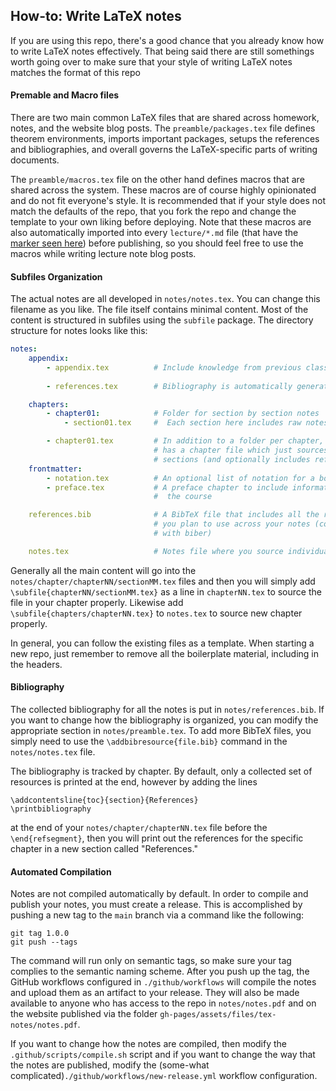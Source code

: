 ## How-to: Write LaTeX notes

If you are using this repo, there's a good chance that you already know how to write LaTeX notes effectively. That being said there are still somethings worth going over to make sure that your style of writing LaTeX notes matches the format of this repo

#### Premable and Macro files

There are two main common LaTeX files that are shared across homework, notes, and the website blog posts. The `preamble/packages.tex` file defines theorem environments, imports important packages, setups the references and bibliographies, and overall governs the LaTeX-specific parts of writing documents. 

The `preamble/macros.tex` file on the other hand defines macros that are shared across the system. These macros are of course highly opinionated and do not fit everyone's style. It is recommended that if your style does not match the defaults of the repo, that you fork the repo and change the template to your own liking before deploying. Note that these macros are also automatically imported into every `lecture/*.md` file (that have the [marker seen here](https://github.com/qwinters/course-repo-template/blob/1ce0f2894887e1e229be0cc103cf0a6f53b551b6/lectures/YYYY-MM-DD-lecture01.md?plain=1#L8)) before publishing, so you should feel free to use the macros while writing lecture note blog posts. 

#### Subfiles Organization

The actual notes are all developed in `notes/notes.tex`. You can change this filename as you like. The file itself contains minimal content. Most of the content is structured in subfiles using the `subfile` package. The directory structure for notes looks like this: 

```yaml
notes: 
    appendix:
        - appendix.tex          # Include knowledge from previous classes here
    
        - references.tex        # Bibliography is automatically generated here

    chapters:
        - chapter01:            # Folder for section by section notes
            - section01.tex     #  Each section here includes raw notes directly

        - chapter01.tex         # In addition to a folder per chapter, each chapter
                                # has a chapter file which just sources individual 
                                # sections (and optionally includes references)
    frontmatter:
        - notation.tex          # An optional list of notation for a book
        - preface.tex           # A preface chapter to include information about 
                                #  the course

    references.bib              # A BibTeX file that includes all the references 
                                # you plan to use across your notes (compiled 
                                # with biber)

    notes.tex                   # Notes file where you source individual chapters
```

Generally all the main content will go into the `notes/chapter/chapterNN/sectionMM.tex`  files and then you will simply add `\subfile{chapterNN/sectionMM.tex}` as a line in `chapterNN.tex` to source the file in your chapter properly. Likewise add `\subfile{chapters/chapterNN.tex}` to `notes.tex` to source new chapter properly. 

In general, you can follow the existing files as a template. When starting a new repo, just remember to remove all the boilerplate material, including in the headers. 

#### Bibliography

The collected bibliography for all the notes is put in `notes/references.bib`. If you want to change how the bibliography is organized, you can modify the appropriate section in `notes/preamble.tex`. To add more BibTeX files, you simply need to use the `\addbibresource{file.bib}` command in the `notes/notes.tex` file. 

The bibliography is tracked by chapter. By default, only a collected set of resources is printed at the end, however by adding the lines
```TeX
\addcontentsline{toc}{section}{References}
\printbibliography
``` 
at the end of your `notes/chapter/chapterNN.tex` file before the `\end{refsegment}`, then you will print out the references for the specific chapter in a new section called "References."

#### Automated Compilation

Notes are not compiled automatically by default. In order to compile and publish your notes, you must create a release. This is accomplished by pushing a new tag to the `main` branch via a command like the following: 
```shell 
git tag 1.0.0
git push --tags
```
The command will run only on semantic tags, so make sure your tag complies to the semantic naming scheme. After you push up the tag, the GitHub workflows configured in `./github/workflows` will compile the notes and upload them as an artifact to your release. They will also be made available to anyone who has access to the repo in `notes/notes.pdf` and on the website published via the folder `gh-pages/assets/files/tex-notes/notes.pdf`. 

If you want to change how the notes are compiled, then modify the `.github/scripts/compile.sh` script and if you want to change the way that the notes are published, modify the (some-what complicated)`./github/workflows/new-release.yml` workflow configuration. 

